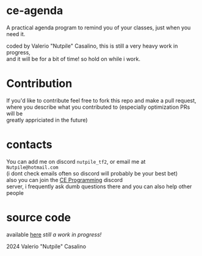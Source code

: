 ce-agenda
==========
A practical agenda program to remind you of your classes, just when you need it.

coded by Valerio "Nutpile" Casalino, this is still a very heavy work in progress,  
and it will be for a bit of time! so hold on while i work.

# Contribution
If you'd like to contribute feel free to fork this repo and make a pull request,  
where you describe what you contributed to (especially optimization PRs will be  
greatly appriciated in the future)

# contacts
You can add me on discord `nutpile_tf2`, or email me at `Nutpile@hotmail.com`  
(i dont check emails often so discord will probably be your best bet)  
also you can join the [CE Programming](https://discord.gg/BfKYJa4BVv) discord  
server, i frequently ask dumb questions there and you can also help other people

# source code
available [here](https://github.com/Nutpile/ce-agenda/tree/f0f3feecb131d6dc2dbcd754a21abeee3c6f0bb2/src) *still a work in progress!*  

2024 Valerio "Nutpile" Casalino